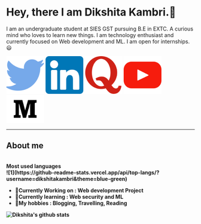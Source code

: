 <span><!--  ![](https://komarev.com/ghpvc/?username=dikshitakambri) -->
<h1>Hey, there I am Dikshita Kambri.👋</h1>
<p>I am an undergraduate student at SIES GST pursuing B.E in EXTC. A curious mind who loves to learn new things. I am technology enthusiast and currently focused on Web development and ML. I am open for internships.😃<p>
</span>
<a href="https://twitter.com/KambriDikshita"><img src="Logo/twitter.png" width=20%></a>
<a href="https://www.linkedin.com/in/dikshita-kambri-2b110a19b/?originalSubdomain=in"><img src="Logo/linkedin.png" width=20%></a>
<a href="https://www.quora.com/profile/Dikshita-Kambri/followers"><img src="Logo/quora.png" width=20%></a>
<a href="https://www.youtube.com/channel/UCoyNVW5RuCjXX2BVBqexz9Q"><img src="Logo/youtube.png" width=20%></a>
<a href="https://dikshitakambri18.medium.com/"><img src="Logo/medium.png" width=20%></a>
<hr>
<h2>About me</h2>
<br>
<b>Most used languages<b>
<br>
<!-- Most used languages -->
![1](https://github-readme-stats.vercel.app/api/top-langs/?username=dikshitakambri&theme=blue-green)

<ul>
<li>🔭Currently Working on : Web development Project</li>
<li>🌱Currently learning : Web security and ML</li>
<li>💜My hobbies : Blogging, Travelling, Reading</li>
</ul>


<!-- My stats -->
![Dikshita's github stats](https://github-readme-stats.vercel.app/api?username=dikshitakambri&theme=blue-green)

<!-- Github trophy -->
<!-- ![trophy](https://github-profile-trophy.vercel.app/?username=dikshitakambri&theme=onedark) -->

<!-- visitors 
![Visitor Count](https://profile-counter.glitch.me/dikshitakambri/count.svg) -->







